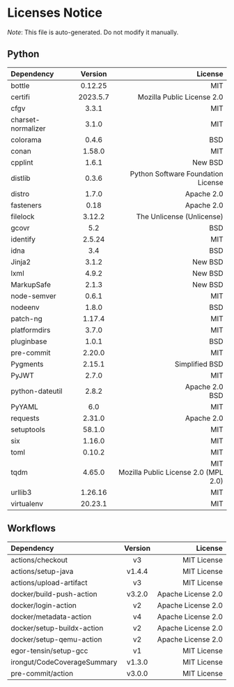 # Licenses Notice
*Note*: This file is auto-generated. Do not modify it manually.
## Python
| Dependency | Version | License |
|:-----------|:-------:|--------:|
|bottle|0.12.25|MIT|
|certifi|2023.5.7|Mozilla Public License 2.0|
|cfgv|3.3.1|MIT|
|charset-normalizer|3.1.0|MIT|
|colorama|0.4.6|BSD|
|conan|1.58.0|MIT|
|cpplint|1.6.1|New BSD|
|distlib|0.3.6|Python Software Foundation License|
|distro|1.7.0|Apache 2.0|
|fasteners|0.18|Apache 2.0|
|filelock|3.12.2|The Unlicense (Unlicense)|
|gcovr|5.2|BSD|
|identify|2.5.24|MIT|
|idna|3.4|BSD|
|Jinja2|3.1.2|New BSD|
|lxml|4.9.2|New BSD|
|MarkupSafe|2.1.3|New BSD|
|node-semver|0.6.1|MIT|
|nodeenv|1.8.0|BSD|
|patch-ng|1.17.4|MIT|
|platformdirs|3.7.0|MIT|
|pluginbase|1.0.1|BSD|
|pre-commit|2.20.0|MIT|
|Pygments|2.15.1|Simplified BSD|
|PyJWT|2.7.0|MIT|
|python-dateutil|2.8.2|Apache 2.0<br/>BSD|
|PyYAML|6.0|MIT|
|requests|2.31.0|Apache 2.0|
|setuptools|58.1.0|MIT|
|six|1.16.0|MIT|
|toml|0.10.2|MIT|
|tqdm|4.65.0|MIT<br/>Mozilla Public License 2.0 (MPL 2.0)|
|urllib3|1.26.16|MIT|
|virtualenv|20.23.1|MIT|
## Workflows
| Dependency | Version | License |
|:-----------|:-------:|--------:|
|actions/checkout|v3|MIT License|
|actions/setup-java|v1.4.4|MIT License|
|actions/upload-artifact|v3|MIT License|
|docker/build-push-action|v3.2.0|Apache License 2.0|
|docker/login-action|v2|Apache License 2.0|
|docker/metadata-action|v4|Apache License 2.0|
|docker/setup-buildx-action|v2|Apache License 2.0|
|docker/setup-qemu-action|v2|Apache License 2.0|
|egor-tensin/setup-gcc|v1|MIT License|
|irongut/CodeCoverageSummary|v1.3.0|MIT License|
|pre-commit/action|v3.0.0|MIT License|
